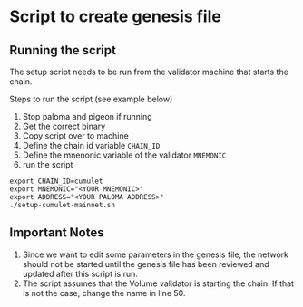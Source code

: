 # Script to create genesis file

## Running the script
The setup script needs to be run from the validator machine that starts the chain. 

Steps to run the script (see example below)
1. Stop paloma and pigeon if running
2. Get the correct binary 
3. Copy script over to machine
4. Define the chain id variable `CHAIN_ID`
5. Define the mnenonic variable of the validator `MNEMONIC`
6. run the script

```
export CHAIN_ID=cumulet
export MNEMONIC="<YOUR MNEMONIC>"
export ADDRESS="<YOUR PALOMA ADDRESS>"
./setup-cumulet-mainnet.sh
```
    
## Important Notes
1. Since we want to edit some parameters in the genesis file, the network should not be started until the genesis file has been reviewed and updated after this script is run.
2. The script assumes that the Volume validator is starting the chain. If that is not the case, change the name in line 50.

